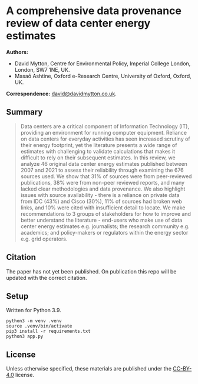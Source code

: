 # A comprehensive data provenance review of data center energy estimates

**Authors:**

* David Mytton, Centre for Environmental Policy, Imperial College London,
  London, SW7 1NE, UK.
* Masaō Ashtine, Oxford e-Research Centre, University of Oxford, Oxford, UK.

**Correspondence:** <david@davidmytton.co.uk>.

## Summary

> Data centers are a critical component of Information Technology (IT),
> providing an environment for running computer equipment. Reliance on data
> centers for everyday activities has seen increased scrutiny of their energy
> footprint, yet the literature presents a wide range of estimates with
> challenging to validate calculations that makes it difficult to rely on their
> subsequent estimates. In this review, we analyze 46 original data center
> energy estimates published between 2007 and 2021 to assess their reliability
> through examining the 676 sources used. We show that 31% of sources were from
> peer-reviewed publications, 38% were from non-peer reviewed reports, and many
> lacked clear methodologies and data provenance. We also highlight issues with
> source availability - there is a reliance on private data from IDC (43%) and
> Cisco (30%), 11% of sources had broken web links, and 10% were cited with
> insufficient detail to locate. We make recommendations to 3 groups of
> stakeholders for how to improve and better understand the literature -
> end-users who make use of data center energy estimates e.g. journalists; the
> research community e.g. academics; and policy-makers or regulators within the
> energy sector e.g. grid operators.

## Citation

The paper has not yet been published. On publication this repo will be updated
with the correct citation.

## Setup

Written for Python 3.9.

```shell
python3 -m venv .venv
source .venv/bin/activate
pip3 install -r requirements.txt
python3 app.py
```

## License

Unless otherwise specified, these materials are published under the
[CC-BY-4.0](https://creativecommons.org/licenses/by/4.0/) license.
